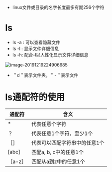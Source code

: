 * linux文件或目录的名字长度最多有期256个字符

# ls 

* ls -a : 可以查看隐藏文件
* ls -l : 显示文件详细信息
* ls -h: 配合-l以人性化显示文件详细信息

![image-20191219224906685](/home/jerry/.config/Typora/typora-user-images/image-20191219224906685.png)

* ＂d＂表示文件夹，＂-＂表示文件

# ls通配符的使用

| 通配符  | 含义                          |
| ------- | ----------------------------- |
| *       | 代表任意个字符                |
| ？      | 代表任意1个字符，至少1个      |
| ［］    | 代表可以匹配字符串中的任意1个 |
| [abc]   | 匹配a, b, c中的任意1个        |
| ［a-z］ | 匹配从a到z中的任意1个         |

